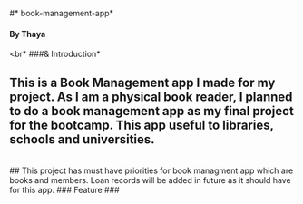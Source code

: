 #* book-management-app*

#### By Thaya

<br*
###& Introduction*
<br>
## This is a Book  Management app I made for my project. As I am a physical book reader, I planned to do a book management app as my final project for the bootcamp. This app useful to libraries, schools and universities.
<br>
## This project has must have priorities for book managment app which are books and members. Loan records will be added in future as it should have for this app.
### Feature ###
<br>
